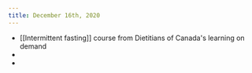 ```yaml
---
title: December 16th, 2020
---
```


- [[Intermittent fasting]] course from Dietitians of Canada's learning on demand
-
-